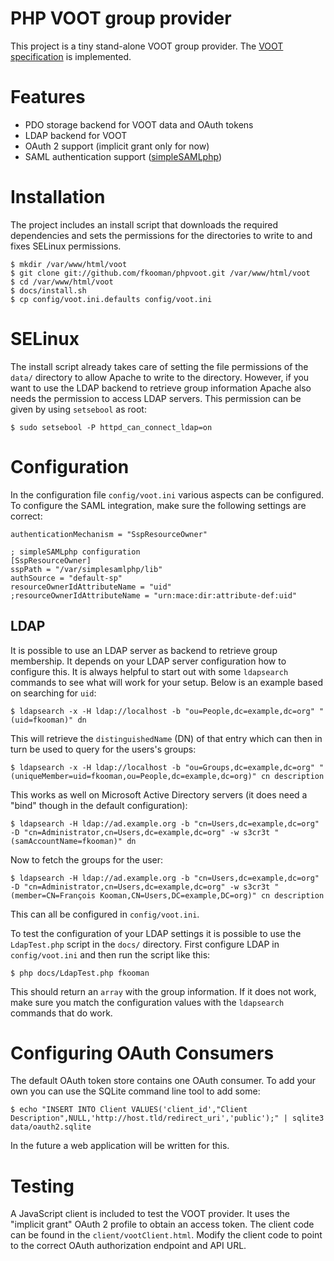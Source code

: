 # PHP VOOT group provider

This project is a tiny stand-alone VOOT group provider. The 
[VOOT specification](http://www.openvoot.org/) is implemented.

# Features
* PDO storage backend for VOOT data and OAuth tokens
* LDAP backend for VOOT
* OAuth 2 support (implicit grant only for now)
* SAML authentication support ([simpleSAMLphp](http://www.simplesamlphp.org)) 

# Installation
The project includes an install script that downloads the required dependencies
and sets the permissions for the directories to write to and fixes SELinux 
permissions.

    $ mkdir /var/www/html/voot
    $ git clone git://github.com/fkooman/phpvoot.git /var/www/html/voot
    $ cd /var/www/html/voot
    $ docs/install.sh
    $ cp config/voot.ini.defaults config/voot.ini

# SELinux
The install script already takes care of setting the file permissions of the
`data/` directory to allow Apache to write to the directory. However, if you
want to use the LDAP backend to retrieve group information Apache also needs
the permission to access LDAP servers. This permission can be given by using
`setsebool` as root:

    $ sudo setsebool -P httpd_can_connect_ldap=on

# Configuration
In the configuration file `config/voot.ini` various aspects can be configured. 
To configure the SAML integration, make sure the following settings are 
correct:

    authenticationMechanism = "SspResourceOwner"

    ; simpleSAMLphp configuration
    [SspResourceOwner]
    sspPath = "/var/simplesamlphp/lib"
    authSource = "default-sp"
    resourceOwnerIdAttributeName = "uid"
    ;resourceOwnerIdAttributeName = "urn:mace:dir:attribute-def:uid"

## LDAP 
It is possible to use an LDAP server as backend to retrieve group membership.
It depends on your LDAP server configuration how to configure this. It is 
always helpful to start out with some `ldapsearch` commands to see what will 
work for your setup. Below is an example based on searching for `uid`:

    $ ldapsearch -x -H ldap://localhost -b "ou=People,dc=example,dc=org" "(uid=fkooman)" dn

This will retrieve the `distinguishedName` (DN) of that entry which can then in
turn be used to query for the users's groups:

    $ ldapsearch -x -H ldap://localhost -b "ou=Groups,dc=example,dc=org" "(uniqueMember=uid=fkooman,ou=People,dc=example,dc=org)" cn description

This works as well on Microsoft Active Directory servers (it does need a "bind" 
though in the default configuration):

    $ ldapsearch -H ldap://ad.example.org -b "cn=Users,dc=example,dc=org" -D "cn=Administrator,cn=Users,dc=example,dc=org" -w s3cr3t "(samAccountName=fkooman)" dn

Now to fetch the groups for the user:

    $ ldapsearch -H ldap://ad.example.org -b "cn=Users,dc=example,dc=org" -D "cn=Administrator,cn=Users,dc=example,dc=org" -w s3cr3t "(member=CN=François Kooman,CN=Users,DC=example,DC=org)" cn description

This can all be configured in `config/voot.ini`.

To test the configuration of your LDAP settings it is possible to use the 
`LdapTest.php` script in the `docs/` directory. First configure LDAP in 
`config/voot.ini` and then run the script like this:

    $ php docs/LdapTest.php fkooman

This should return an `array` with the group information. If it does not work,
make sure you match the configuration values with the `ldapsearch` commands 
that do work.

# Configuring OAuth Consumers

The default OAuth token store contains one OAuth consumer. To add your own you
can use the SQLite command line tool to add some:

    $ echo "INSERT INTO Client VALUES('client_id',"Client Description",NULL,'http://host.tld/redirect_uri','public');" | sqlite3 data/oauth2.sqlite

In the future a web application will be written for this.

# Testing

A JavaScript client is included to test the VOOT provider. It uses the 
"implicit grant" OAuth 2 profile to obtain an access token. The client code can 
be found in the `client/vootClient.html`. Modify the client code to point to the
correct OAuth authorization endpoint and API URL.


